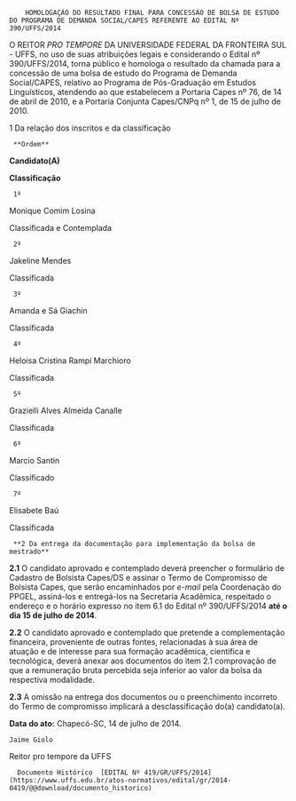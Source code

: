         HOMOLOGAÇÃO DO RESULTADO FINAL PARA CONCESSÃO DE BOLSA DE ESTUDO DO PROGRAMA DE DEMANDA SOCIAL/CAPES REFERENTE AO EDITAL Nº 390/UFFS/2014  

O REITOR *PRO TEMPORE* DA UNIVERSIDADE FEDERAL DA FRONTEIRA SUL - UFFS, no uso de suas atribuições legais e considerando o Edital nº 390/UFFS/2014, torna público e homologa o resultado da chamada para a concessão de uma bolsa de estudo do Programa de Demanda Social/CAPES, relativo ao Programa de Pós-Graduação em Estudos Linguísticos, atendendo ao que estabelecem a Portaria Capes nº 76, de 14 de abril de 2010, e a Portaria Conjunta Capes/CNPq nº 1, de 15 de julho de 2010.

 1 Da relação dos inscritos e da classificação

     **Ordem**

   **Candidato(A)**

   **Classificação**

     1º 

   Monique Comim Losina

   Classificada e Contemplada

     2º 

   Jakeline Mendes

   Classificada 

     3º 

   Amanda e Sá Giachin

   Classificada 

     4º 

   Heloisa Cristina Rampi Marchioro

   Classificada

     5º 

   Grazielli Alves Almeida Canalle

   Classificada 

     6º 

   Marcio Santin

   Classificado

     7º 

   Elisabete Baú

   Classificada 

     **2 Da entrega da documentação para implementação da bolsa de mestrado**

 **2.1** O candidato aprovado e contemplado deverá preencher o formulário de Cadastro de Bolsista Capes/DS e assinar o Termo de Compromisso de Bolsista Capes, que serão encaminhados por *e-mail* pela Coordenação do PPGEL, assiná-los e entregá-los na Secretaria Acadêmica, respeitado o endereço e o horário expresso no item 6.1 do Edital nº 390/UFFS/2014 **até o dia 15 de julho de 2014**.

 **2.2** O candidato aprovado e contemplado que pretende a complementação financeira, proveniente de outras fontes, relacionadas à sua área de atuação e de interesse para sua formação acadêmica, científica e tecnológica, deverá anexar aos documentos do item 2.1 comprovação de que a remuneração bruta percebida seja inferior ao valor da bolsa da respectiva modalidade.

 **2.3** A omissão na entrega dos documentos ou o preenchimento incorreto do Termo de compromisso implicará a desclassificação do(a) candidato(a).

  

   **Data do ato:** Chapecó-SC, 14 de julho de 2014.   
 

    Jaime Giolo   
 Reitor pro tempore da UFFS 

      Documento Histórico  [EDITAL Nº 419/GR/UFFS/2014](https://www.uffs.edu.br/atos-normativos/edital/gr/2014-0419/@@download/documento_historico)     
      